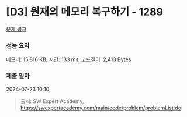 # [D3] 원재의 메모리 복구하기 - 1289 

[문제 링크](https://swexpertacademy.com/main/code/problem/problemDetail.do?contestProbId=AV19AcoKI9sCFAZN) 

### 성능 요약

메모리: 15,816 KB, 시간: 133 ms, 코드길이: 2,413 Bytes

### 제출 일자

2024-07-23 10:10



> 출처: SW Expert Academy, https://swexpertacademy.com/main/code/problem/problemList.do